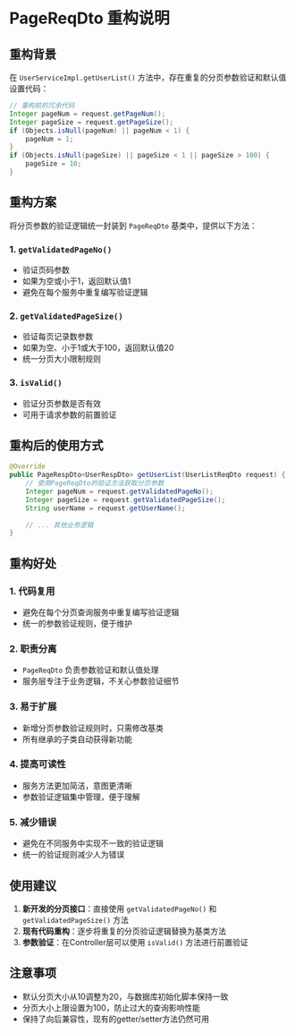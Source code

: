 # PageReqDto 重构说明

## 重构背景

在 `UserServiceImpl.getUserList()` 方法中，存在重复的分页参数验证和默认值设置代码：

```java
// 重构前的冗余代码
Integer pageNum = request.getPageNum();
Integer pageSize = request.getPageSize();
if (Objects.isNull(pageNum) || pageNum < 1) {
    pageNum = 1;
}
if (Objects.isNull(pageSize) || pageSize < 1 || pageSize > 100) {
    pageSize = 10;
}
```

## 重构方案

将分页参数的验证逻辑统一封装到 `PageReqDto` 基类中，提供以下方法：

### 1. `getValidatedPageNo()`
- 验证页码参数
- 如果为空或小于1，返回默认值1
- 避免在每个服务中重复编写验证逻辑

### 2. `getValidatedPageSize()`
- 验证每页记录数参数
- 如果为空、小于1或大于100，返回默认值20
- 统一分页大小限制规则

### 3. `isValid()`
- 验证分页参数是否有效
- 可用于请求参数的前置验证

## 重构后的使用方式

```java
@Override
public PageRespDto<UserRespDto> getUserList(UserListReqDto request) {
    // 使用PageReqDto的验证方法获取分页参数
    Integer pageNum = request.getValidatedPageNo();
    Integer pageSize = request.getValidatedPageSize();
    String userName = request.getUserName();
    
    // ... 其他业务逻辑
}
```

## 重构好处

### 1. **代码复用**
- 避免在每个分页查询服务中重复编写验证逻辑
- 统一的参数验证规则，便于维护

### 2. **职责分离**
- `PageReqDto` 负责参数验证和默认值处理
- 服务层专注于业务逻辑，不关心参数验证细节

### 3. **易于扩展**
- 新增分页参数验证规则时，只需修改基类
- 所有继承的子类自动获得新功能

### 4. **提高可读性**
- 服务方法更加简洁，意图更清晰
- 参数验证逻辑集中管理，便于理解

### 5. **减少错误**
- 避免在不同服务中实现不一致的验证逻辑
- 统一的验证规则减少人为错误

## 使用建议

1. **新开发的分页接口**：直接使用 `getValidatedPageNo()` 和 `getValidatedPageSize()` 方法
2. **现有代码重构**：逐步将重复的分页验证逻辑替换为基类方法
3. **参数验证**：在Controller层可以使用 `isValid()` 方法进行前置验证

## 注意事项

- 默认分页大小从10调整为20，与数据库初始化脚本保持一致
- 分页大小上限设置为100，防止过大的查询影响性能
- 保持了向后兼容性，现有的getter/setter方法仍然可用

